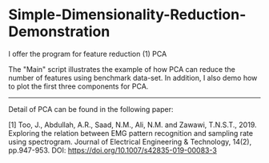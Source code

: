 # Simple-Dimensionality-Reduction-Demonstration
I offer the program for feature reduction (1) PCA  

The "Main" script illustrates the example of how PCA can reduce the number of features using benchmark data-set. In addition, I also demo how to plot the first three components for PCA.  

********************************************************************************************************************************** 

Detail of PCA can be found in the following paper: 

[1] Too, J., Abdullah, A.R., Saad, N.M., Ali, N.M. and Zawawi, T.N.S.T., 2019. Exploring the relation between EMG pattern recognition and sampling rate using spectrogram. Journal of Electrical Engineering &amp; Technology, 14(2), pp.947-953. DOI: https://doi.org/10.1007/s42835-019-00083-3
